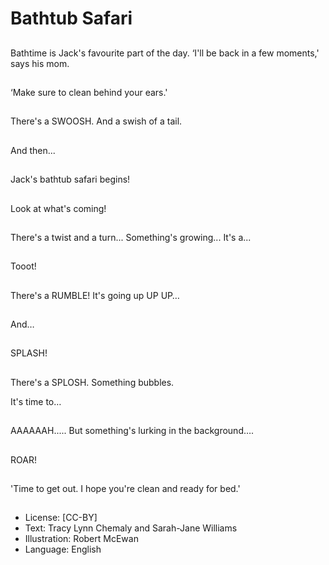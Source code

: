# Bathtub Safari

##
Bathtime is Jack's
favourite part of
the day.
‘I'll be back in a
few moments,'
says his mom.

##
‘Make sure to clean
behind your ears.'

##
There's a SWOOSH.
And a swish of a tail.

##
And then...

##
Jack's bathtub safari begins!

##
Look at what's coming!

##
There's a twist
and a turn...
Something's
growing...
It's a...

##
Tooot!

##
There's a RUMBLE!
It's going up
UP
UP…

##
And…

##
SPLASH!

##
There's a SPLOSH.
Something bubbles.

It's time to…

##
AAAAAAH.....
But something's lurking in the background….

##
ROAR!

##
'Time to get out. I hope
you're clean and
ready for bed.'

##

##

##
* License: [CC-BY]
* Text: Tracy Lynn Chemaly and Sarah-Jane Williams
* Illustration: Robert McEwan
* Language: English
